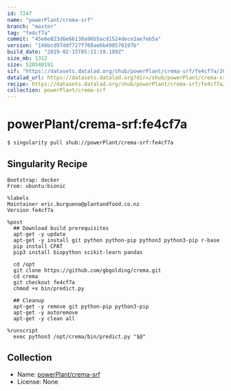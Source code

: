 ```yaml
---
id: 7247
name: "powerPlant/crema-srf"
branch: "master"
tag: "fe4cf7a"
commit: "45e6e823d6e66138a96b5acd1524dece2ae7eb5a"
version: "14bbcd97ddf727f768ae6b498576197b"
build_date: "2019-02-15T05:11:19.189Z"
size_mb: 1312
size: 520540191
sif: "https://datasets.datalad.org/shub/powerPlant/crema-srf/fe4cf7a/2019-02-15-45e6e823-14bbcd97/14bbcd97ddf727f768ae6b498576197b.simg"
datalad_url: https://datasets.datalad.org?dir=/shub/powerPlant/crema-srf/fe4cf7a/2019-02-15-45e6e823-14bbcd97/
recipe: https://datasets.datalad.org/shub/powerPlant/crema-srf/fe4cf7a/2019-02-15-45e6e823-14bbcd97/Singularity
collection: powerPlant/crema-srf
---
```


# powerPlant/crema-srf:fe4cf7a

```bash
$ singularity pull shub://powerPlant/crema-srf:fe4cf7a
```

## Singularity Recipe

```singularity
Bootstrap: docker
From: ubuntu:bionic

%labels
Maintainer eric.burgueno@plantandfood.co.nz
Version fe4cf7a

%post
  ## Download build prerequisites
  apt-get -y update
  apt-get -y install git python python-pip python3 python3-pip r-base
  pip install CPAT
  pip3 install biopython scikit-learn pandas

  cd /opt
  git clone https://github.com/gbgolding/crema.git
  cd crema
  git checkout fe4cf7a
  chmod +x bin/predict.py

  ## Cleanup
  apt-get -y remove git python-pip python3-pip
  apt-get -y autoremove
  apt-get -y clean all

%runscript
  exec python3 /opt/crema/bin/predict.py "$@"
```

## Collection

 - Name: [powerPlant/crema-srf](https://github.com/powerPlant/crema-srf)
 - License: None

